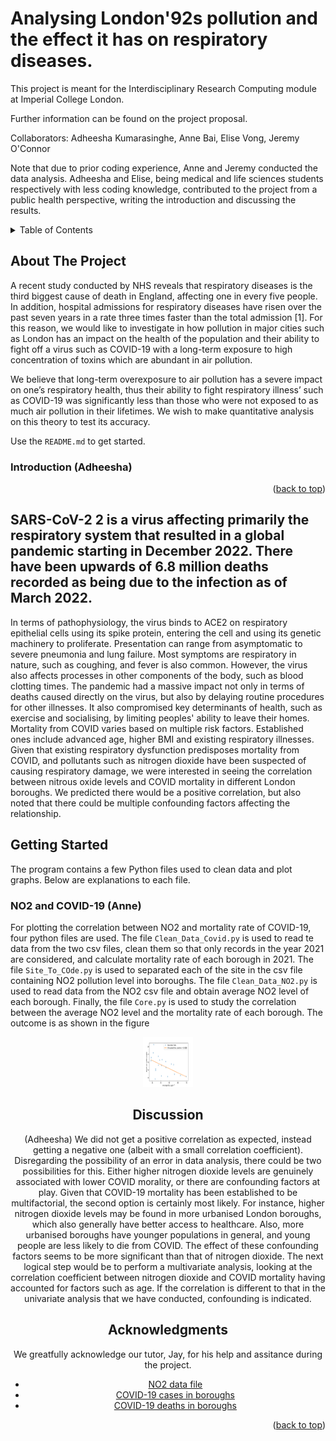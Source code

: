 # Analysing London\'92s pollution and the effect it has on respiratory diseases. 

This project is meant for the Interdisciplinary Research Computing module at Imperial College London. 

Further information can be found on the project proposal. 

Collaborators: Adheesha Kumarasinghe, Anne Bai, Elise Vong, Jeremy O'Connor

Note that due to prior coding experience, Anne and Jeremy conducted the data analysis. Adheesha and Elise, being medical and life sciences students respectively with less coding knowledge, contributed to the project from a public health perspective, writing the introduction and discussing the results. 


<!-- TABLE OF CONTENTS -->
<details>
  <summary>Table of Contents</summary>
  <ol>
    <li>
      <a href="#about-the-project">About The Project</a>
      <ul>
        <li><a href="#Introduction"Introduction</a></li>
      </ul>
    </li>
    <li>
      <a href="#getting-started">Getting Started</a>
      <ul>
        <li><a href="#NO2 and COVID-19">NO2 and COVID-19</a></li>
      </ul>
    </li>
    <li>
        <li><a href="#Discussion">Discussion</a></li>
    </li>
    <li><a href="#acknowledgments">Acknowledgments</a></li>
  </ol>
</details>



<!-- ABOUT THE PROJECT -->
## About The Project

A recent study conducted by NHS reveals that respiratory diseases is the third biggest cause of death in England, affecting one in every five people. In addition, hospital admissions for respiratory diseases have risen over the past seven years in a rate three times faster than the total admission [1]. For this reason, we would like to investigate in how pollution in major cities such as London has an impact on the health of the population and their ability to fight off a virus such as COVID-19 with a long-term exposure to high concentration of toxins which are abundant in air pollution. 

We believe that long-term overexposure to air pollution has a severe impact on one’s respiratory health, thus their ability to fight respiratory illness’ such as COVID-19 was significantly less than those who were not exposed to as much air pollution in their lifetimes. We wish to make quantitative analysis on this theory to test its accuracy. 

Use the `README.md` to get started.

### Introduction (Adheesha)

<p align="right">(<a href="#readme-top">back to top</a>)</p>

## SARS-CoV-2 2 is a virus affecting primarily the respiratory system that resulted in a global pandemic starting in December 2022. There have been upwards of 6.8 million deaths recorded as being due to the infection as of March 2022. 
In terms of pathophysiology, the virus binds to ACE2 on respiratory epithelial cells using its spike protein, entering the cell and using its genetic machinery to proliferate. 
Presentation can range from asymptomatic to severe pneumonia and lung failure. Most symptoms are respiratory in nature, such as coughing, and fever is also common. However, the virus also affects processes in  other components of the body, such as blood clotting times. 
The pandemic had a massive impact not only in terms of deaths caused directly on the virus, but also by delaying routine procedures for other illnesses. It also compromised key determinants of health, such as exercise and socialising, by limiting peoples' ability to leave their homes. 
Mortality from COVID varies based on multiple risk factors. Established ones include advanced age, higher BMI and existing respiratory illnesses. 
Given that existing respiratory dysfunction predisposes mortality from COVID, and pollutants such as nitrogen dioxide have been suspected of causing respiratory damage, we were interested in seeing the correlation between nitrous oxide levels and COVID mortality in different London boroughs. 
We predicted there would be a positive correlation, but also noted that there could be multiple confounding factors affecting the relationship.


<!-- GETTING STARTED -->
## Getting Started

The program contains a few Python files used to clean data and plot graphs. Below are explanations to each file.

### NO2 and COVID-19 (Anne)

For plotting the correlation between NO2 and mortality rate of COVID-19, four python files are used. The file `Clean_Data_Covid.py` is used to read te data from the two csv files, clean them so that only records in the year 2021 are considered, and calculate mortality rate of each borough in 2021. The file `Site_To_COde.py` is used to separated each of the site in the csv file containing NO2 pollution level into boroughs. The file `Clean_Data_NO2.py` is used to read data from the NO2 csv file and obtain average NO2 level of each borough. Finally, the file `Core.py` is used to study the correlation between the average NO2 level and the mortality rate of each borough. The outcome is as shown in the figure
<div align="center">
  <a href="https://github.com/AnneBai0802/London-Underground-and-Respiratory-diseases">
    <img src="Percentage Death 2021 against NO2 in 2015-2023.png" alt="Mortality Rate of COVID-19 against NO2" width="80" height="80">
  </a>


<!-- DISCUSSION -->
## Discussion
(Adheesha) We did not get a positive correlation as expected, instead getting a negative one (albeit with a small correlation coefficient). Disregarding the possibility of an error in data analysis, there could be two possibilities for this. Either higher nitrogen dioxide levels are genuinely associated with lower COVID morality, or there are confounding factors at play. Given that COVID-19 mortality has been established to be multifactorial, the second option is certainly most likely. For instance, higher nitrogen dioxide levels may be found in more urbanised London boroughs, which also generally have better access to healthcare. Also, more urbanised boroughs have younger populations in general, and young people are less likely to die from COVID. The effect of these confounding factors seems to be more significant than that of nitrogen dioxide. The next logical step would be to perform a multivariate analysis, looking at the correlation coefficient between nitrogen dioxide and COVID mortality having accounted for factors such as age. If the correlation is different to that in the univariate analysis that we have conducted, confounding is indicated.

<!-- ACKNOWLEDGMENTS -->
## Acknowledgments

We greatfully acknowledge our tutor, Jay, for his help and assitance during the project.

* [NO2 data file](https://www.londonair.org.uk/london/asp/datadownload.asp)
* [COVID-19 cases in boroughs](https://data.london.gov.uk/dataset/coronavirus--covid-19--cases)
* [COVID-19 deaths in boroughs](https://data.london.gov.uk/dataset/coronavirus--covid-19--deaths)

<p align="right">(<a href="#readme-top">back to top</a>)</p>

